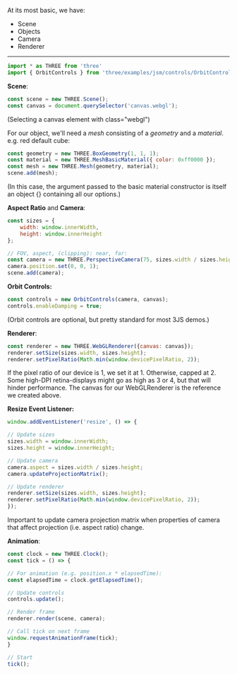 At its most basic, we have:
- Scene
- Objects
- Camera
- Renderer
---

```javascript
import * as THREE from 'three'
import { OrbitControls } from 'three/examples/jsm/controls/OrbitControls.js'
```

**Scene**:
```javascript
const scene = new THREE.Scene();
const canvas = document.querySelector('canvas.webgl');
```
(Selecting a canvas element with class="webgl")

For our object, we'll need a *mesh* consisting of a *geometry* and a *material*. e.g. red default cube:
```javascript
const geometry = new THREE.BoxGeometry(1, 1, 1);
const material = new THREE.MeshBasicMaterial({ color: 0xff0000 });
const mesh = new THREE.Mesh(geometry, material);
scene.add(mesh);
```
(In this case, the argument passed to the basic material constructor is itself an object {} containing all our options.)

**Aspect Ratio** and **Camera**:
```javascript
const sizes = {
	width: window.innerWidth,
	height: window.innerHeight
};

// FOV, aspect, (clipping): near, far:
const camera = new THREE.PerspectiveCamera(75, sizes.width / sizes.height, 0.1, 100);
camera.position.set(0, 0, 1);
scene.add(camera);
```

**Orbit Controls:**
```javascript
const controls = new OrbitControls(camera, canvas);
controls.enableDamping = true;
```
(Orbit controls are optional, but pretty standard for most 3JS demos.)

**Renderer**:
```javascript
const renderer = new THREE.WebGLRenderer({canvas: canvas});
renderer.setSize(sizes.width, sizes.height);
renderer.setPixelRatio(Math.min(window.devicePixelRatio, 2));
```
If the pixel ratio of our device is 1, we set it at 1. Otherwise, capped at 2. Some high-DPI retina-displays might go as high as 3 or 4, but that will hinder performance.
The canvas for our WebGLRenderer is the reference we created above.

**Resize Event Listener:**
```javascript
window.addEventListener('resize', () => {

// Update sizes
sizes.width = window.innerWidth;
sizes.height = window.innerHeight;

// Update camera
camera.aspect = sizes.width / sizes.height;
camera.updateProjectionMatrix();

// Update renderer
renderer.setSize(sizes.width, sizes.height);
renderer.setPixelRatio(Math.min(window.devicePixelRatio, 2));
});
```
Important to update camera projection matrix when properties of camera that affect projection (i.e. aspect ratio) change.

**Animation**:
```javascript
const clock = new THREE.Clock();
const tick = () => {

// For animation (e.g. position.x * elapsedTime):
const elapsedTime = clock.getElapsedTime();

// Update controls
controls.update();

// Render frame
renderer.render(scene, camera);

// Call tick on next frame
window.requestAnimationFrame(tick);
}

// Start
tick();
```

